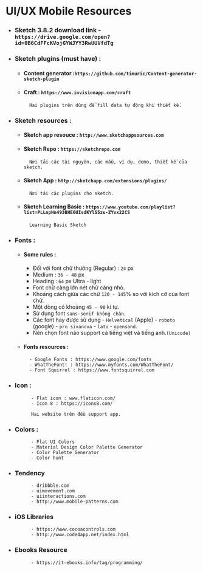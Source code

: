 # UI/UX Mobile Resources

- ### Sketch 3.8.2 download link - `https://drive.google.com/open?id=0B6CdFFcKVojGYWJYY3RwUUVfdTg`

- ### Sketch plugins (must have) :
	- #### Content generator :`https://github.com/timuric/Content-generator-sketch-plugin`
	- #### Craft : `https://www.invisionapp.com/craft`
	
			Hai plugins trên dùng để fill data tự động khi thiết kế.
	
- ### Sketch resources :
	- #### Sketch app resouce : `http://www.sketchappsources.com`
	
	- #### Sketch Repo : `https://sketchrepo.com`
	
			Nơi tải các tài nguyên, các mẫu, ví dụ, demo, thiết kế của sketch.
			
	- #### Sketch App : `http://sketchapp.com/extensions/plugins/`
	
			Nơi tải các plugins cho sketch.
	- #### Sketch Learning Basic : `https://www.youtube.com/playlist?list=PLLnpHn493BHE6UIsdKYlS5zu-ZYvx22CS`
	
			Learning Basic Sketch

- ### Fonts :
	- #### Some rules : 
		- Đối với font chữ thường (Regular) : `24` px
		- Medium : `36 - 48` px
		- Heading : `64` px Ultra - light
		- Font chữ càng lớn nét chữ càng nhỏ.
		- Khoảng cách giữa các chữ `120 - 145`% so với kích cỡ của font chữ.
		- Một dòng có khoảng `45 - 90` kí tự.
		- Sử dụng font `sans-serif không chân`.
		- Các font hay được sử dụng - `Helvetical` (Apple) - `roboto` (google) - `pro sivanova` - `lato` - `opensand`.
		- Nên chọn font nào support cả tiếng việt và tiếng anh.`(Unicode)`
		
	- #### Fonts resources :
			- Google Fonts : https://www.google.com/fonts
			- WhatTheFont! : https://www.myfonts.com/WhatTheFont/
			- Font Squirrel : https://www.fontsquirrel.com
- ### Icon :
			- Flat icon : www.flaticon.com/
			- Icon 8 : https://icons8.com/
			
			Hai website trên đều support app.

- ### Colors : 
			- Flat UI Colors
			- Material Design Color Palette Generator
			- Color Palette Generator
			- Color hunt
			
- ### Tendency
			- dribbble.com
			- uimovement.com
			- uiinteractions.com
			- http://www.mobile-patterns.com
			
- ### iOS Libraries
			- https://www.cocoacontrols.com
			- http://www.code4app.net/index.html
			
- ### Ebooks Resource
			- https://it-ebooks.info/tag/programming/
			
	
	



